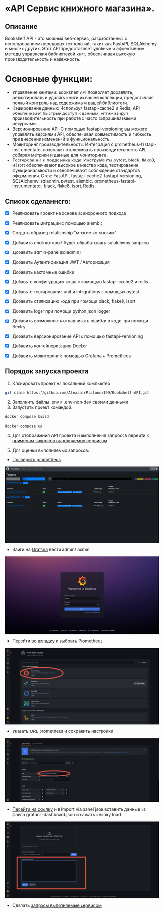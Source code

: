 # «API Сервис книжного магазина».

## Описание
Bookshelf API - это мощный веб-сервис, разработанный с использованием передовых технологий, таких как FastAPI, SQLAlchemy и многих других. Этот API предоставляет удобные и эффективные методы управления библиотекой книг, обеспечивая высокую производительность и надежность.
# Основные функции:
- Управление книгами: Bookshelf API позволяет добавлять, редактировать и удалять книги из вашей коллекции, предоставляя полный контроль над содержимым вашей библиотеки.
- Кэширование данных: Используя fastapi-cache2 и Redis, API обеспечивает быстрый доступ к данным, оптимизируя производительность при работе с часто запрашиваемыми ресурсами.
- Версионирование API: С помощью fastapi-versioning вы можете управлять версиями API, обеспечивая совместимость и гибкость при внесении изменений в функциональность.
- Мониторинг производительности: Интеграция с prometheus-fastapi-instrumentator позволяет отслеживать производительность API, собирая метрики и данные для мониторинга.
- Тестирование и поддержка кода: Инструменты pytest, black, flake8, и isort обеспечивают высокое качество кода, тестирование функциональности и обеспечивают соблюдение стандартов оформления.
Стек: FastAPI, fastapi-cache2, fastapi-versioning, SQLAlchemy, sqladmin, pytest, alembic, prometheus-fastapi-instrumentator, black, flake8, isort, Redis.

## Список сделанного:
- [x] Реализовать проект на основе асинхронного подхода
- [x] Реализовать миграции с помощью alembic
- [x] Создать образец relationship "многие ко многим"
- [x] Добавить слой который будет обрабатывать sqlalchemy запросы
- [x] Добавить admin-panel(sqladmin)
- [x] Добавить Аутентификация JWT / Авторизация
- [x] Добавить кастомные ошибки
- [x] Добавьте конфигурацию кэша с помощью fastapi-cache2 и redis
- [x] Добавьте тестирование unit и integrations c помощью pytest
- [x] Добавить стилизацию кода при помощи black, flake8, isort
- [x] Добавить loger при помощи python json logger
- [x] Добавить возможность отлавливать ошибки в коде при помощи Sentry
- [x] Добавить версионирование API c помощью fastapi-versioning
- [x] Добавить контейнеризацию Docker
- [x] Добавить мониторинг с помощью Grafana + Prometheus


## Порядок запуска проекта

1. Клонировать проект на локальный компьютер
```sh
git clone https://github.com/AlexandrPlatonov199/Bookshelf-API.git
```
2. Заполнить файлы .env и .env-non-dev своими данными
3. Запустить проект командой:
```sh
docker compose build
```
```sh
docker compose up
```

4. Для отображения API проекта и выполнения запросов перейти к [примерам запросов выполняемых сервисом](http://127.0.0.1:7777/v1/docs).

5. Для оценки выполняемых запросов:
- [Проверить prometheus](http://127.0.0.1:9090/targets?search=)

<p align="center">
  <img src="static\prometheus.png" align="center"/>
</p>

- Зайти на [Grafana](http://127.0.0.1:3000) вести admin/ admin

<p align="center">
  <img src="static\grafana_login.png" align="center"/>
</p>

- Перейти во [вкладку](http://127.0.0.1:3000/datasources/new) и выбрать Prometheus

<p align="center">
  <img src="static\prometheus_sourse.png" align="center"/>
</p>

- Указать URL prometheus и сохранить настройки

<p align="center">
  <img src="static\prometheus_url.png" align="center"/>
</p>

- [Перейти на ссылку](http://127.0.0.1:3000/dashboard/import) и в Import via panel json 
вставить данные из файла grafana-dashboard.json и нажать кнопку load

<p align="center">
  <img src="static\load.png" align="center"/>
</p>

- Сделать [запросы выполняемые сервисом](http://127.0.0.1:7777/v1/docs)
